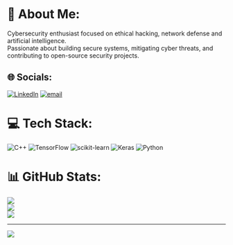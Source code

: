 # 💫 About Me:
Cybersecurity enthusiast focused on ethical hacking, network defense and artificial intelligence.<br>Passionate about building secure systems, mitigating cyber threats, and contributing to open-source security projects.


## 🌐 Socials:
[![LinkedIn](https://img.shields.io/badge/LinkedIn-%230077B5.svg?logo=linkedin&logoColor=white)](https://www.linkedin.com/in/hasaan-haider-4a5205291/) [![email](https://img.shields.io/badge/Email-D14836?logo=gmail&logoColor=white)](mailto:hasaanhaider3@gmail.com) 

# 💻 Tech Stack:
![C++](https://img.shields.io/badge/c++-%2300599C.svg?style=for-the-badge&logo=c%2B%2B&logoColor=white) ![TensorFlow](https://img.shields.io/badge/TensorFlow-%23FF6F00.svg?style=for-the-badge&logo=TensorFlow&logoColor=white) ![scikit-learn](https://img.shields.io/badge/scikit--learn-%23F7931E.svg?style=for-the-badge&logo=scikit-learn&logoColor=white) ![Keras](https://img.shields.io/badge/Keras-%23D00000.svg?style=for-the-badge&logo=Keras&logoColor=white) ![Python](https://img.shields.io/badge/python-3670A0?style=for-the-badge&logo=python&logoColor=ffdd54)
# 📊 GitHub Stats:
![](https://github-readme-stats.vercel.app/api?username=SecByHasaan&theme=dark&hide_border=false&include_all_commits=false&count_private=false)<br/>
![](https://nirzak-streak-stats.vercel.app/?user=SecByHasaan&theme=dark&hide_border=false)<br/>
![](https://github-readme-stats.vercel.app/api/top-langs/?username=SecByHasaan&theme=dark&hide_border=false&include_all_commits=false&count_private=false&layout=compact)

---
[![](https://visitcount.itsvg.in/api?id=SecByHasaan&icon=1&color=0)](https://visitcount.itsvg.in)

<!-- Proudly created with GPRM ( https://gprm.itsvg.in ) -->
